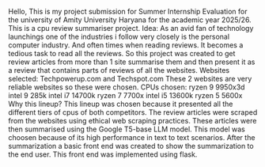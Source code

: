 Hello,
This is my project submission for Summer Internship Evaluation for the university of Amity University Haryana for the academic year 2025/26.
This is a cpu review summariser project.
Idea:
As an avid fan of technology launchings one of the industries i follow very closely is the personal computer industry.
And often times when reading reviews. It becomes a tedious task to read all the reviews.
So this project was created to get review articles from more than 1 site summarise them and then present it as a review that contains parts of reviews of all the websites.
Websites selected: Techpowerup.com and Techspot.com
These 2 websites are very reliable websites so these were chosen.
CPUs chosen:
ryzen 9 9950x3d
intel 9 285k
intel i7 14700k
ryzen 7 7700x
intel i5 13600k
ryzen 5 5600x
Why this lineup?
This lineup was chosen because it presented all the different tiers of cpus of both competitors.
The review articles were scraped from the websites using ethical web scraping practices. 
These articles were then summarised using the Google T5-base LLM model. 
This model was choosen because of its high performance in text to text scenarios.
After the summarization a basic front end was created to show the summarization to the end user.
This front end was implemented using flask.
